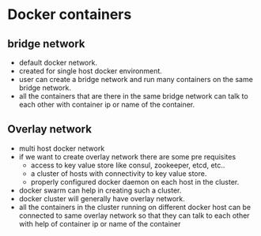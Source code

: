 # Docker containers

## bridge network
- default docker network.
- created for single host docker environment.
- user can create a bridge network and run many containers on the same bridge network.
- all the containers that are there in the same bridge network can talk to each other with container ip or name of the container.

## Overlay network
- multi host docker network
- if we want to create overlay network there are some pre requisites
    - access to key value store like consul, zookeeper, etcd, etc..
    - a cluster of hosts with connectivity to key value store.
    - properly configured docker daemon on each host in the cluster.
- docker swarm can help in creating such a cluster.
- docker cluster will generally have overlay network.
- all the containers in the cluster running on different docker host can be connected to same overlay network so that they can talk to each other with help of container ip or name of the container